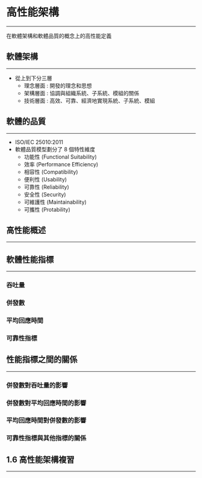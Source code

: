# 高性能架構
---
在軟體架構和軟體品質的概念上的高性能定義

## 軟體架構
---
* 從上到下分三層
	* 理念層面 : 開發的理念和思想
	* 架構層面 : 協調與組織系統、子系統、模組的關係
	* 技術層面 : 高效、可靠、經濟地實現系統、子系統、模組

## 軟體的品質
---
* ISO/IEC 25010:2011
* 軟體品質模型劃分了 8 個特性維度
	* 功能性 (Functional Suitability)
	* 效率 (Performance Efficiency)
	* 相容性 (Compatibility)
	* 便利性 (Usability)
	* 可靠性 (Reliability)
	* 安全性 (Security)
	* 可維護性 (Maintainability)
	* 可攜性 (Protability)

## 高性能概述
---

## 軟體性能指標
---
### 吞吐量
### 併發數
### 平均回應時間 
### 可靠性指標


## 性能指標之間的關係
---
### 併發數對吞吐量的影響
### 併發數對平均回應時間的影響
### 平均回應時間對併發數的影響
### 可靠性指標與其他指標的關係


## 1.6 高性能架構複習
---
